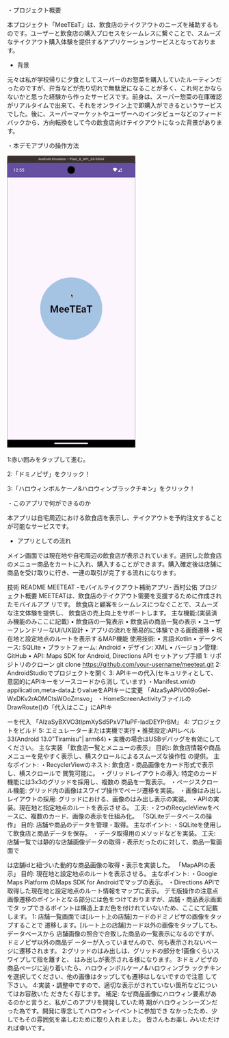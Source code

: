
・プロジェクト概要

本プロジェクト「MeeTEaT」は、飲食店のテイクアウトのニーズを補助するものです。ユーザーと飲食店の購入プロセスをシームレスに繋ぐことで、スムーズなテイクアウト購入体験を提供するアプリケーションサービスとなっております。

- 背景

元々は私が学校帰りに夕食としてスーパーのお惣菜を購入していたルーティンだったのですが、弁当などが売り切れで無駄足になることが多く、これ何とかならないかと思った経験から作ったサービスです。前身は、スーパー惣菜の在庫確認がリアルタイムで出来て、それをオンライン上で即購入ができるというサービスでした。後に、スーパーマーケットやユーザーへのインタビューなどのフィードバックから、方向転換をして今の飲食店向けテイクアウトになった背景があります。

・本デモアプリの操作方法

<img src="https://raw.githubusercontent.com/KKoske/MeeTEaT/main/MeeTEaT3MB.gif" width="300"> 


1:赤い囲みをタップして進む。

2:「ドミノピザ」をクリック！

3:「ハロウィンボルケーノ&ハロウィンブラックチキン」をクリック！


・このアプリで何ができるのか

本アプリは自宅周辺における飲食店を表示し、テイクアウトを予約注文することが可能なサービスです。
- アプリとしての流れ

メイン画面では現在地や自宅周辺の飲食店が表示されています。選択した飲食店のメニュー商品をカートに入れ、購入することができます。購入確定後は店舗に商品を受け取りに行き、一連の取引が完了する流れになります。


技術 README
MEETEAT -モバイルテイクアウト補助アプリ-
西村公佑
プロジェクト概要 MEETEATは、飲食店のテイクアウト需要を支援するために作成されたモバイルアプ リです。 飲食店と顧客をシームレスにつなぐことで、スムーズな注文体験を提供し、 飲食店の売上向上をサポートします。
主な機能:(実装済み機能のみここに記載)
• 飲食店の一覧表示
• 飲食店の商品一覧の表示
• ユーザーフレンドリーなUI/UX設計
• アプリの流れを簡易的に体験できる画面遷移
• 現在地と設定地点のルートを表示するMAP機能 使用技術:
• 言語:Kotlin
• データベース: SQLite
• プラットフォーム: Android
• デザイン: XML
• バージョン管理: GitHub
• API: Maps SDK for Android, Directions API
セットアップ手順
1: リポジトリのクローン
git clone https://github.com/your-username/meeteat.git
2: AndroidStudioでプロジェクトを開く
3: APIキーの代入(セキュリティとして、意図的にAPIキーをソースコードから消し ています)
・Manifest.xmlのappilication,meta-dataよりvalueをAPIキーに変更 「AIzaSyAPlV009oGel-WxDKv2rAOMCtsWOoZmsvo」
・HomeScreenActivityファイルのDrawRoute()の「代入はここ」にAPIキ

ーを代入
「AIzaSyBXVO3tIpmXySd5PxV71uPF-IadDEYPrBM」
4: プロジェクトをビルド
5: エミュレーターまたは実機で実行
• 推奨設定:APIレベル33(Android 13.0"Tiramisu"| arm64)
• 実機の場合はUSBデバッグを有効にしてください。
主な実装
「飲食店一覧とメニューの表示」
目的:: 飲食店情報や商品メニューを見やすく表示し、横スクロールによるスムーズな操作性
の提供。
主なポイント:
・RecyclerViewのネスト: 飲食店・商品画像をカード形式で表示し、横スクロールで 閲覧可能に。
・グリッドレイアウトの導入: 特定のカード機能には3x3のグリッドを採用し、複数の 商品を一覧表示。
・ページスクロール機能: グリッド内の画像はスワイプ操作でページ遷移を実装。 ・画像はみ出しレイアウトの採用: グリッドにおける、画像のはみ出し表示の実装。 ・APIの実装。現在地と指定地点のルートを表示させる。
工夫:
・2つのRecycleViewをベースに、複数のカード、画像の表示を仕組み化。
「SQLiteデータベースの操作」
目的:
店舗や商品のデータを管理・取得。 主なポイント: ・SQLiteを使用して飲食店と商品データを保存。 ・データ取得用のメソッドなどを実装。
工夫: 店舗一覧では静的な店舗画像データの取得・表示だったのに対して、商品一覧画面で
      
は店舗idと紐づいた動的な商品画像の取得・表示を実装した。
「MapAPIの表示」
目的:
現在地と設定地点のルートを表示させる。
主なポイント:
・Google Maps Platform のMaps SDK for Androidでマップの表示。 ・Directions APIで取得した現在地と設定地点のルート情報をマップに表示。
デモ版操作の注意点 画像遷移のポイントとなる部分には色をつけておりますが、店舗・商品表示画面でタ
ップできるポイントは構造上まだ色を付けれていないため、ここにて記載します。
1: 店舗一覧画面では[ルート上の店舗]カードのドミノピザの画像をタップすることで 遷移します。[ルート上の店舗]カード以外の画像をタップしても、データベースから 店舗画像の照合で合致した商品の一覧表示になるのですが、ドミノピザ以外の商品デ ーターが入っていませんので、何も表示されないページに遷移されます。
2:グリッドのはみ出しは、グリッドの部分を1画像くらいスワイプして指を離すと、 はみ出しが表示される様になります。
3:ドミノピザの商品ページに辿り着いたら、ハロウィンボルケーノ&ハロウィンブラ ックチキンを選択してください、他の画像はタップしても遷移はしないですので注意 して下さい。
4:実装・調整中ですので、適切な表示がされていない箇所などについてはお容赦いた だきたく存じます。
補足: なぜ商品画像にハロウィン要素があるのかと言うと、私がこのアプリを開発していた時 期がハロウィンシーズンだった為です。開発に専念してハロウィンイベントに参加でき なかったため、少しでもその雰囲気を楽しむために取り入れました。 皆さんもお楽し みいただければ幸いです。









